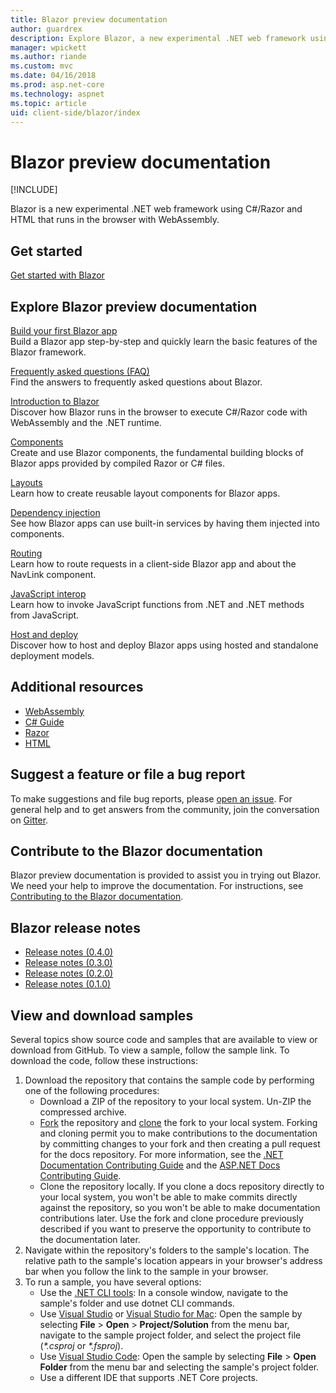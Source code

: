 ```yaml
---
title: Blazor preview documentation
author: guardrex
description: Explore Blazor, a new experimental .NET web framework using C#/Razor and HTML that runs in the browser with WebAssembly.
manager: wpickett
ms.author: riande
ms.custom: mvc
ms.date: 04/16/2018
ms.prod: asp.net-core
ms.technology: aspnet
ms.topic: article
uid: client-side/blazor/index
---
```

# Blazor preview documentation

[!INCLUDE[](~/includes/blazor-preview-notice.md)]

Blazor is a new experimental .NET web framework using C#/Razor and HTML that runs in the browser with WebAssembly.

## Get started

[Get started with Blazor](xref:client-side/blazor/get-started)

## Explore Blazor preview documentation

[Build your first Blazor app](xref:client-side/blazor/tutorials/first-app)  
Build a Blazor app step-by-step and quickly learn the basic features of the Blazor framework.

[Frequently asked questions (FAQ)](xref:client-side/blazor/introduction/faq)  
Find the answers to frequently asked questions about Blazor.

[Introduction to Blazor](xref:client-side/blazor/introduction/index)  
Discover how Blazor runs in the browser to execute C#/Razor code with WebAssembly and the .NET runtime.

[Components](xref:client-side/blazor/components/index)  
Create and use Blazor components, the fundamental building blocks of Blazor apps provided by compiled Razor or C# files.

[Layouts](xref:client-side/blazor/layouts)  
Learn how to create reusable layout components for Blazor apps.

[Dependency injection](xref:client-side/blazor/dependency-injection)  
See how Blazor apps can use built-in services by having them injected into components.

[Routing](xref:client-side/blazor/routing)  
Learn how to route requests in a client-side Blazor app and about the NavLink component.

[JavaScript interop](xref:client-side/blazor/javascript-interop)  
Learn how to invoke JavaScript functions from .NET and .NET methods from JavaScript.

[Host and deploy](xref:client-side/blazor/host-and-deploy/index)  
Discover how to host and deploy Blazor apps using hosted and standalone deployment models.

## Additional resources

* [WebAssembly](http://webassembly.org/)
* [C# Guide](https://docs.microsoft.com/dotnet/csharp/)
* [Razor](https://docs.microsoft.com/aspnet/core/mvc/views/razor)
* [HTML](https://www.w3.org/html/)

## Suggest a feature or file a bug report

To make suggestions and file bug reports, please [open an issue](https://github.com/aspnet/Blazor/issues/new). For general help and to get answers from the community, join the conversation on [Gitter](https://gitter.im/aspnet/Blazor).

## Contribute to the Blazor documentation

Blazor preview documentation is provided to assist you in trying out Blazor. We need your help to improve the documentation. For instructions, see [Contributing to the Blazor documentation](https://github.com/aspnet/Blazor.Docs/blob/master/CONTRIBUTING.md).

## Blazor release notes

* [Release notes (0.4.0)](https://github.com/aspnet/Blazor/releases/tag/0.4.0)
* [Release notes (0.3.0)](https://github.com/aspnet/Blazor/releases/tag/0.3.0)
* [Release notes (0.2.0)](https://github.com/aspnet/Blazor/releases/tag/0.2.0)
* [Release notes (0.1.0)](https://github.com/aspnet/Blazor/releases/tag/0.1.0)

## View and download samples

Several topics show source code and samples that are available to view or download from GitHub. To view a sample, follow the sample link. To download the code, follow these instructions:

1. Download the repository that contains the sample code by performing one of the following procedures:
   * Download a ZIP of the repository to your local system. Un-ZIP the compressed archive.
   * [Fork](https://help.github.com/articles/fork-a-repo/) the repository and [clone](https://help.github.com/articles/cloning-a-repository/) the fork to your local system. Forking and cloning permit you to make contributions to the documentation by committing changes to your fork and then creating a pull request for the docs repository. For more information, see the [.NET Documentation Contributing Guide](https://github.com/dotnet/docs/blob/master/CONTRIBUTING.md) and the [ASP.NET Docs Contributing Guide](https://github.com/aspnet/Docs/blob/master/CONTRIBUTING.md).
   * Clone the repository locally. If you clone a docs repository directly to your local system, you won't be able to make commits directly against the repository, so you won't be able to make documentation contributions later. Use the fork and clone procedure previously described if you want to preserve the opportunity to contribute to the documentation later.
1. Navigate within the repository's folders to the sample's location. The relative path to the sample's location appears in your browser's address bar when you follow the link to the sample in your browser.
1. To run a sample, you have several options:
   * Use the [.NET CLI tools](https://docs.microsoft.com/dotnet/core/tools): In a console window, navigate to the sample's folder and use dotnet CLI commands.
   * Use [Visual Studio](https://www.visualstudio.com/) or [Visual Studio for Mac](https://www.visualstudio.com/vs/visual-studio-mac/): Open the sample by selecting **File** > **Open** > **Project/Solution** from the menu bar, navigate to the sample project folder, and select the project file (*\*.csproj* or *\*.fsproj*).
   * Use [Visual Studio Code](https://code.visualstudio.com/): Open the sample by selecting **File** > **Open Folder** from the menu bar and selecting the sample's project folder.
   * Use a different IDE that supports .NET Core projects.
